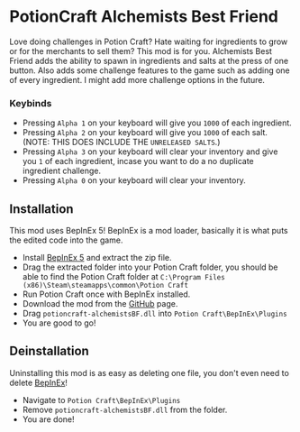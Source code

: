# PotionCraft Alchemists Best Friend
Love doing challenges in Potion Craft? Hate waiting for ingredients to grow or for the merchants to sell them? This mod is for you. Alchemists Best Friend adds the ability to spawn in ingredients and salts at the press of one button. Also adds some challenge features to the game such as adding one of every ingredient. I might add more challenge options in the future.
### Keybinds
- Pressing `Alpha 1` on your keyboard will give you `1000` of each ingredient.
- Pressing `Alpha 2` on your keyboard will give you `1000` of each salt. (NOTE: THIS DOES INCLUDE THE `UNRELEASED SALTS`.)
- Pressing `Alpha 3` on your keyboard will clear your inventory and give you `1` of each ingredient, incase you want to do a no duplicate ingredient challenge.
- Pressing `Alpha 0` on your keyboard will clear your inventory.
## Installation
This mod uses BepInEx 5! BepInEx is a mod loader, basically it is what puts the edited code into the game.
- Install [BepInEx 5](https://github.com/BepInEx/BepInEx/releases) and extract the zip file.
- Drag the extracted folder into your Potion Craft folder, you should be able to find the Potion Craft folder at `C:\Program Files (x86)\Steam\steamapps\common\Potion Craft`
- Run Potion Craft once with BepInEx installed.
- Download the mod from the [GitHub](https://github.com/catgocri/AlchemistsBestFriend/releases) page.
- Drag `potioncraft-alchemistsBF.dll` into `Potion Craft\BepInEx\Plugins`
- You are good to go!
## Deinstallation
Uninstalling this mod is as easy as deleting one file, you don't even need to delete [BepInEx](https://github.com/BepInEx/BepInEx/releases)!
- Navigate to `Potion Craft\BepInEx\Plugins`
- Remove `potioncraft-alchemistsBF.dll` from the folder.
- You are done!


